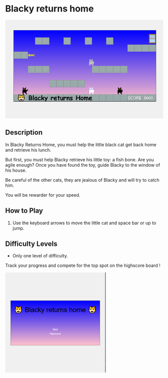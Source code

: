 # Blacky returns home

![thumbnail](thumbnail_img.png)

## Description

In Blacky Returns Home, you must help the little black cat get back home and retrieve his lunch. 

But first, you must help Blacky retrieve his little toy: a fish bone. Are you agile enough? 
Once you have found the toy, guide Blacky to the window of his house.

Be careful of the other cats, they are jealous of Blacky and will try to catch him.

You will be rewarder for your speed.

## How to Play

1. Use the keyboard arrows to move the little cat and space bar or up to jump.

## Difficulty Levels

* Only one level of difficulty.

Track your progress and compete for the top spot on the highscore board !

![cover](cover_img.png)
